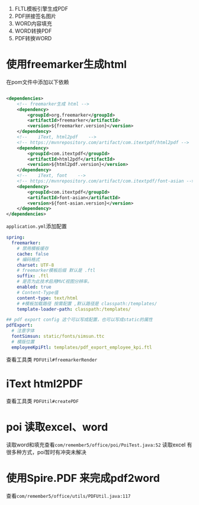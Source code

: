1. FLTL模板引擎生成PDF
2. PDF拼接签名图片
3. WORD内容填充
4. WORD转换PDF
5. PDF转换WORD



# 使用freemarker生成html

在pom文件中添加以下依赖

```xml

<dependencies>
    <!-- freemarker生成 html -->
    <dependency>
        <groupId>org.freemarker</groupId>
        <artifactId>freemarker</artifactId>
        <version>${freemarker.version}</version>
    </dependency>
    <!--    iText, html2pdf    -->
    <!-- https://mvnrepository.com/artifact/com.itextpdf/html2pdf -->
    <dependency>
        <groupId>com.itextpdf</groupId>
        <artifactId>html2pdf</artifactId>
        <version>${html2pdf.version}</version>
    </dependency>
    <!--    iText, font    -->
    <!-- https://mvnrepository.com/artifact/com.itextpdf/font-asian -->
    <dependency>
        <groupId>com.itextpdf</groupId>
        <artifactId>font-asian</artifactId>
        <version>${font-asian.version}</version>
    </dependency>
</dependencies>
```

`application.yml`添加配置

```yaml
spring:
  freemarker:
    # 禁用模板缓存
    cache: false
    # 编码格式
    charset: UTF-8
    # freemarker模板后缀 默认是 .ftl
    suffix: .ftl
    # 是否为此技术启用MVC视图分辨率。
    enabled: true
    # Content-Type值
    content-type: text/html
    # #模板加载路径 按需配置 ,默认路径是 classpath:/templates/
    template-loader-path: classpath:/templates/

## pdf export config 这个可以写成配置，也可以写成static的属性
pdfExport:
  # 注意字体
  fontSimsun: static/fonts/simsun.ttc
  # 模版位置
  employeeKpiFtl: templates/pdf_export_employee_kpi.ftl
```

查看工具类 `PDFUtil#freemarkerRender`


# iText html2PDF

查看工具类 `PDFUtil#createPDF`

# poi 读取excel、word
读取word和填充查看`com/remember5/office/poi/PoiTest.java:52`
读取excel 有很多种方式，poi暂时有冲突未解决



# 使用Spire.PDF 来完成pdf2word
查看`com/remember5/office/utils/PDFUtil.java:117`
